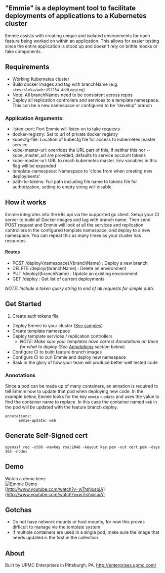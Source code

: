 ## "Emmie" is a deployment tool to facilitate deployments of applications to a Kubernetes cluster
Emmie assists with creating unique and isolated environments for each feature being worked on within an application. This allows for easier testing since the entire application is stood up and doesn't rely on brittle mocks or fake components.

## Requirements
* Working Kubernetes cluster
* Build docker images and tag with branchName (e.g. `stevesloka/web:US1234_AddLogging`)
 * Note: All branchNames need to be consistent across repos
* Deploy all replication controllers and services to a template namespace. This can be a new namespace or configured to be "develop" branch

### Application Arguments:
* listen-port: Port Emmie will listen on to take requests
* docker-registry: Set to url of private docker registry
* kubecfg-file: Location of kubecfg file for access to kubernetes master service
* kube-master-url:  overrides the URL part of this; if neither this nor --kube_master_url are provided, defaults to service account tokens
* kube-master-url: URL to reach kubernetes master. Env variables in this flag will be expanded
* template-namespace: Namespace to 'clone from when creating new deployments'
* path-to-tokens: Full path including file name to tokens file for authorization, setting to empty string will disable.

## How it works
Emmie integrates into the k8s api via the supported go client. Setup your CI server to build all Docker images and tag with branch name. Then send POST request and Emmie will look at all the services and replication controllers in the configured template namespace, and deploy to a new namespace. You can repeat this as many times as your cluster has resources.

#### Routes
* POST /deploy/{namespace}/{branchName} : Deploy a new branch
* DELETE /deploy/{branchName} : Delete an environment
* PUT /deploy/{branchName} : Update an existing environment
* GET /deploy : Get list of current deployments

_NOTE: Include a token query string to end of all requests for simple auth._

## Get Started
1. Create auth tokens file
* Deploy Emmie to your cluster ([See samples](k8s))
* Create template namespace
* Deploy template services / replication controllers
  * _NOTE: Make sure your templates have correct Annotations on them for what to deploy (See [Annotations](#Annotations) section below)._
* Configure CI to build feature branch images
* Configure CI to curl Emmie and deploy new namespace
* Bask in the glory of how your team will produce better well tested code

### Annotations

Since a pod can be made up of many containers, an annation is required to tell Emmie how to update that pod when deploying new code. In the example below, Emmie looks for the key `emmie-update` and uses the value to find the container name to replace. In this case the container named `web` in the pod will be updated with the feature branch deploy.

```
annotations:
      emmie-update: web
```


## Generate Self-Signed cert
`openssl req -x509 -newkey rsa:2048 -keyout key.pem -out cert.pem -days 365 -nodes`

## Demo
Watch a demo here:<br>
[![Emmie Demo](http://img.youtube.com/vi/w7rshjxsojA/0.jpg)](http://www.youtube.com/watch?v=w7rshjxsojA)<br>
[http://www.youtube.com/watch?v=w7rshjxsojA](http://www.youtube.com/watch?v=w7rshjxsojA)

## Gotchas
* Do not have network mounts or host mounts, for now this proves difficult to manage via the template system
* If multiple containers are used in a single pod, make sure the image that needs updated is the first in the collection

## About
Built by UPMC Enterprises in Pittsburgh, PA.
http://enterprises.upmc.com/
